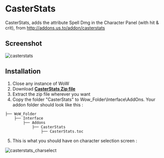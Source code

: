 # CasterStats

CasterStats, adds the attribute Spell Dmg in the Character Panel (with hit &amp; crit), from http://addons.us.to/addon/casterstats

## Screenshot

![casterstats](https://user-images.githubusercontent.com/24671466/27561934-7b887bfe-5aca-11e7-97b3-41ac64b604fe.png)

## Installation
1. Close any instance of WoW
2. Download **[CasterStats Zip file](https://github.com/Linae-Kronos/CasterStats/archive/master.zip)**
3. Extract the zip file wherever you want
4. Copy the folder "CasterStats" to Wow_Folder\Interface\AddOns. Your addon folder should look like this :
```
├── WoW_Folder
    ├── Interface
        ├── Addons
            ├── CasterStats
            	├── CasterStats.toc
```

5. This is what you should have on character selection screen :

![casterstats_charselect](https://user-images.githubusercontent.com/24671466/27562181-9d9ba314-5acb-11e7-98fb-280b6d4577a4.png)